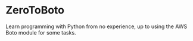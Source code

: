 # ZeroToBoto
Learn programming with Python from no experience, up to using the AWS Boto module for some tasks.
